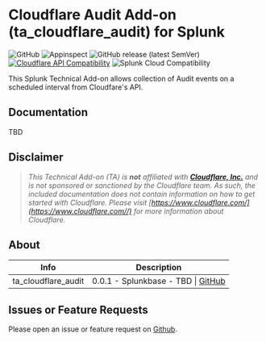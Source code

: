 # Cloudflare Audit Add-on (ta_cloudflare_audit) for Splunk

![GitHub](https://img.shields.io/github/license/zachchristensen28/ta_cloudflare_audit)
![Appinspect](https://github.com/ZachChristensen28/ta_cloudflare_audit/actions/workflows/appinspect.yml/badge.svg)
![GitHub release (latest SemVer)](https://img.shields.io/github/v/release/ZachChristensen28/ta_cloudflare_audit)
[![Cloudflare API Compatibility](https://img.shields.io/badge/Cloudflare%20API%20Compatibility-v4-success)](https://developers.cloudflare.com/api)
![Splunk Cloud Compatibility](https://img.shields.io/badge/Splunk%20Cloud%20Ready-Victoria%20|%20Classic-informational?logo=splunk)

This Splunk Technical Add-on allows collection of Audit events on a scheduled interval from Cloudfare's API.

## Documentation

TBD

## Disclaimer

> *This Technical Add-on (TA) is __not__ affiliated with [__Cloudflare, Inc.__](https://www.cloudflare.com/) and is not sponsored or sanctioned by the Cloudflare team. As such, the included documentation does not contain information on how to get started with Cloudflare. Please visit [https://www.cloudflare.com/](https://www.cloudflare.com//) for more information about Cloudflare.*

## About

Info | Description
------|----------
ta_cloudflare_audit | 0.0.1 - Splunkbase - TBD \| [GitHub](https://github.com/ZachChristensen28/ta_cloudflare_audit)

## Issues or Feature Requests

Please open an issue or feature request on [Github](https://github.com/ZachChristensen28/ta_cloudflare_audit/issues).
